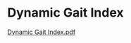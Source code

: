 # Dynamic Gait Index

[Dynamic Gait Index.pdf](Dynamic%20Gait%20Index%20ea36e6695ec74a0abf334e2189ddaafa/Dynamic_Gait_Index.pdf)